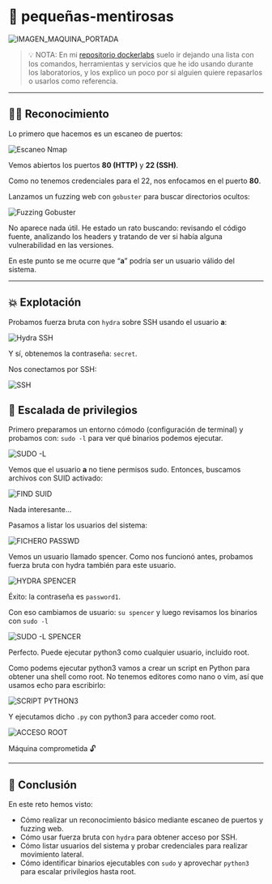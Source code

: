# 🤥 pequeñas-mentirosas

![IMAGEN_MAQUINA_PORTADA](./imagenes/portada.png)
> 💡 NOTA:  En mi [repositorio dockerlabs](https://github.com/damcorbor/dockerlabs/tree/main/comandos)  suelo ir dejando una lista con los comandos, herramientas y servicios que he ido usando durante los laboratorios, y los explico un poco por si alguien quiere repasarlos o usarlos como referencia.
---

## 🕵️‍♂️ Reconocimiento

Lo primero que hacemos es un escaneo de puertos:

![Escaneo Nmap](./imagenes/nmap.png)

Vemos abiertos los puertos **80 (HTTP)** y **22 (SSH)**.

Como no tenemos credenciales para el 22, nos enfocamos en el puerto **80**.

Lanzamos un fuzzing web con `gobuster` para buscar directorios ocultos:

![Fuzzing Gobuster](./imagenes/gobuster.png)

No aparece nada útil. He estado un rato buscando: revisando el código fuente, analizando los headers y tratando de ver si había alguna vulnerabilidad en las versiones.

En este punto se me ocurre que “**a**” podría ser un usuario válido del sistema.

---

## 💥 Explotación

Probamos fuerza bruta con `hydra` sobre SSH usando el usuario **a**:

![Hydra SSH](./imagenes/hydra.png)

Y sí, obtenemos la contraseña: `secret`.

Nos conectamos por SSH:

![SSH](./imagenes/ssh.png)

## 🔐 Escalada de privilegios

Primero preparamos un entorno cómodo (configuración de terminal) y probamos con: ``sudo -l`` para ver  qué binarios podemos ejecutar.

![SUDO -L](./imagenes/sudo-l.png)

Vemos que el usuario **a** no tiene permisos sudo. Entonces, buscamos archivos con SUID activado:

![FIND SUID](./imagenes/findSUID.png)

Nada interesante...

Pasamos a listar los usuarios del sistema:

![FICHERO PASSWD](./imagenes/etcpasswd.png)

Vemos un usuario llamado spencer. Como nos funcionó antes, probamos fuerza bruta con hydra también para este usuario.

![HYDRA SPENCER](./imagenes/hydra2.png)

Éxito: la contraseña es ``password1``.

Con eso cambiamos de usuario: ``su spencer`` y luego revisamos los binarios con ``sudo -l``

![SUDO -L SPENCER](./imagenes/sudo-l2.png)

Perfecto. Puede ejecutar python3 como cualquier usuario, incluido root.

Como podems ejecutar python3 vamos a crear un script en Python para obtener una shell como root. No tenemos editores como nano o vim, así que usamos echo para escribirlo:

![SCRIPT PYTHON3](./imagenes/codigoScript.png)

Y ejecutamos dicho ``.py`` con python3 para acceder como root.

![ACCESO ROOT](./imagenes/root.png)

Máquina comprometida 🔓

---

## 🏁 Conclusión

En este reto hemos visto:

- Cómo realizar un reconocimiento básico mediante escaneo de puertos y fuzzing web.
- Cómo usar fuerza bruta con `hydra` para obtener acceso por SSH.
- Cómo listar usuarios del sistema y probar credenciales para realizar movimiento lateral.
- Cómo identificar binarios ejecutables con `sudo` y aprovechar `python3` para escalar privilegios hasta root.

